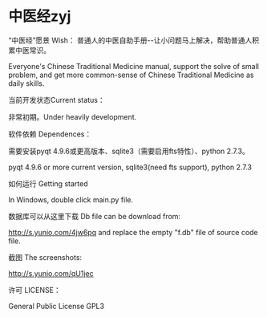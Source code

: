 中医经zyj
===

“中医经”愿景 Wish： 普通人的中医自助手册--让小问题马上解决，帮助普通人积累中医常识。 

Everyone's Chinese Traditional Medicine manual, support the solve of small problem, and get more common-sense of Chinese Traditional Medicine as daily skills.

当前开发状态Current status： 

非常初期。Under heavily development.

软件依赖 Dependences：

需要安装pyqt 4.9.6或更高版本、sqlite3（需要启用fts特性）、python 2.7.3。

pyqt 4.9.6 or more current version, sqlite3(need fts support), python 2.7.3

如何运行 Getting started

In Windows, double click main.py file.

数据库可以从这里下载 Db file can be download from:

http://s.yunio.com/4jw6pq and replace the empty "f.db" file of source code file.

截图 The screenshots:

http://s.yunio.com/qU1jec

许可 LICENSE：

General Public License GPL3
